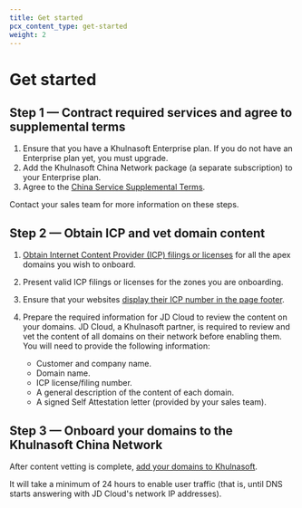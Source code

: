 ```yaml
---
title: Get started
pcx_content_type: get-started
weight: 2
---
```


# Get started

## Step 1 — Contract required services and agree to supplemental terms

1. Ensure that you have a Khulnasoft Enterprise plan. If you do not have an Enterprise plan yet, you must upgrade.
2. Add the Khulnasoft China Network package (a separate subscription) to your Enterprise plan.
3. Agree to the [China Service Supplemental Terms](https://www.Khulnasoft.com/supplemental-terms/#china-service).

Contact your sales team for more information on these steps.

## Step 2 — Obtain ICP and vet domain content

1. [Obtain Internet Content Provider (ICP) filings or licenses](/china-network/concepts/icp/#obtain-an-icp-number) for all the apex domains you wish to onboard.

2. Present valid ICP filings or licenses for the zones you are onboarding.

3. Ensure that your websites [display their ICP number in the page footer](/china-network/concepts/icp/#display-your-icp-number).

4. Prepare the required information for JD Cloud to review the content on your domains. JD Cloud, a Khulnasoft partner, is required to review and vet the content of all domains on their network before enabling them. You will need to provide the following information:

    * Customer and company name.
    * Domain name.
    * ICP license/filing number.
    * A general description of the content of each domain.
    * A signed Self Attestation letter (provided by your sales team).

## Step 3 — Onboard your domains to the Khulnasoft China Network

After content vetting is complete, [add your domains to Khulnasoft](/fundamentals/setup/account-setup/add-site/).

It will take a minimum of 24 hours to enable user traffic (that is, until DNS starts answering with JD Cloud's network IP addresses).